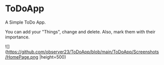 # ToDoApp
A Simple ToDo App.


You can add your "Things", change and delete. 
Also, mark them with their importance.

![](https://github.com/observer23/ToDoApp/blob/main/ToDoApp/Screenshots/HomePage.png |height=500)

